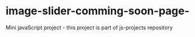 # image-slider-comming-soon-page-
Mini javaScript project - this project is part of js-projects repository 
